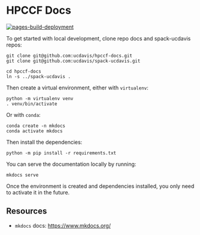 # HPCCF Docs

[![pages-build-deployment](https://github.com/ucdavis/hpccf-docs/actions/workflows/pages/pages-build-deployment/badge.svg)](https://github.com/ucdavis/hpccf-docs/actions/workflows/pages/pages-build-deployment)

To get started with local development, clone repo docs and spack-ucdavis repos:

    git clone git@github.com:ucdavis/hpccf-docs.git
    git clone git@github.com:ucdavis/spack-ucdavis.git

    cd hpccf-docs
    ln -s ../spack-ucdavis .

Then create a virtual environment, either with `virtualenv`:

    python -m virtualenv venv
    . venv/bin/activate

Or with `conda`:

    conda create -n mkdocs
    conda activate mkdocs

Then install the dependencies:

    python -m pip install -r requirements.txt

You can serve the documentation locally by running:

    mkdocs serve

Once the environment is created and dependencies installed, you only need to activate it in the future.

## Resources

- `mkdocs` docs: https://www.mkdocs.org/
